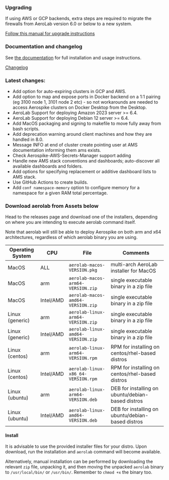 ### Upgrading

If using AWS or GCP backends, extra steps are required to migrate the firewalls from AeroLab version 6.0 or below to a new system.

[Follow this manual for upgrade instructions](https://github.com/aerospike/aerolab/blob/v7.0.0/docs/upgrade-to-610.md)

### Documentation and changelog
See [the documentation](https://github.com/aerospike/aerolab/blob/v7.0.0/README.md) for full installation and usage instructions.

[Changelog](https://github.com/aerospike/aerolab/blob/v7.0.0/CHANGELOG.md#7.0.0)

### Latest changes:
* Add option for auto-expiring clusters in GCP and AWS.
* Add option to map and expose ports in Docker backend on a 1:1 pairing (eg 3100 node 1, 3101 node 2 etc) - so not workarounds are needed to access Aerospike clusters on Docker Desktop from the Desktop.
* AeroLab Support for deploying Amazon 2023 server >= 6.4.
* AeroLab Support for deploying Debian 12 server >= 6.4.
* Add MacOS packaging and signing to makefile to move fully away from bash scripts.
* Add deprecation warning around client machines and how they are handled in 8.0.
* Message INFO at end of cluster create pointing user at AMS documentation informing them ams exists.
* Check Aerospike-AWS-Secrets-Manager support adding
* Handle new AMS stack conventions and dashboards; auto-discover all available dashboards and folders.
* Add options for specifying replacement or additive dashboard lists to AMS stack.
* Use GitHub Actions to create builds.
* Add `conf namespace-memory` option to configure memory for a namespace for a given RAM total percentage.

### Download aerolab from Assets below

Head to the releases page and download one of the installers, depending on where you are intending to execute aerolab command itself.

Note that aerolab will still be able to deploy Aerospike on both arm and x64 architectures, regardless of which aerolab binary you are using.

Operating System | CPU | File | Comments
--- | --- | --- | ---
MacOS | ALL | `aerolab-macos-VERSION.pkg` | multi-arch AeroLab installer for MacOS
MacOS | arm | `aerolab-macos-arm64-VERSION.zip` | single executable binary in a zip file
MacOS | Intel/AMD | `aerolab-macos-amd64-VERSION.zip` | single executable binary in a zip file
Linux (generic) | arm | `aerolab-linux-arm64-VERSION.zip` | single executable binary in a zip file
Linux (generic) | Intel/AMD | `aerolab-linux-amd64-VERSION.zip` | single executable binary in a zip file
Linux (centos) | arm | `aerolab-linux-arm64-VERSION.rpm` | RPM for installing on centos/rhel-based distros
Linux (centos) | Intel/AMD | `aerolab-linux-x86_64-VERSION.rpm` | RPM for installing on centos/rhel-based distros
Linux (ubuntu) | arm | `aerolab-linux-arm64-VERSION.deb` | DEB for installing on ubuntu/debian-based distros
Linux (ubuntu) | Intel/AMD | `aerolab-linux-amd64-VERSION.deb` | DEB for installing on ubuntu/debian-based distros

#### Install

It is advisable to use the provided installer files for your distro. Upon download, run the installation and `aerolab` command will become available.

Alternatively, manual installation can be performed by downloading the relevant `zip` file, unpacking it, and then moving the unpacked `aerolab` binary to `/usr/local/bin/` or `/usr/bin/`. Remember to `chmod +x` the binary too.
